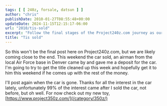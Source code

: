 ```yaml
---
tags: [ [ 240z, forsale, datsun ] ]
author: "chris"
publishDate: 2010-01-27T08:55:48+00:00
updateDate: 2024-11-15T12:15:17-06:00
url: "2010/tis-sold"
excerpt: "Follow the final stages of the Project240z.com journey as our precious car finds a new home with an airman. Stay tuned for more!"
title: "Tis sold"
---
```


So this won't be the final post here on Project240z.com, but we are likely coming close to the end. This weekend the car sold, an airman from the local Air Force base in Denver came by and gave me a deposit for the car. I'm going to try to get the title cleaned up this week and hopefully get it to him this weekend if he comes up with the rest of the money.

I'll post again when the car is gone. Thanks for all the interest in the car lately, unfortunately 99% of the interest came after I sold the car, not before, but oh well. For now check out my new toy, [https://www.project350z.com/](/category/350z/)
